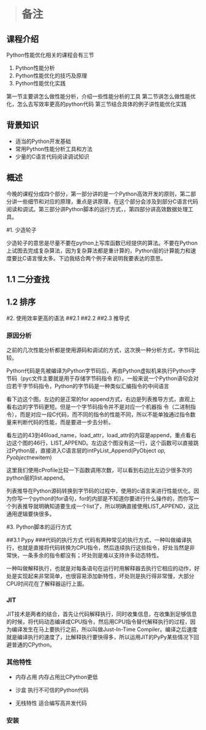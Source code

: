 > # 备注

## 课程介绍

Python性能优化相关的课程会有三节

1. Python性能分析
2. Python性能优化的技巧及原理
3. Python性能优化实践

第一节主要讲怎么做性能分析，介绍一些性能分析的工具
第二节讲怎么做性能优化，怎么去写效率更高的python代码
第三节结合具体的例子讲性能优化实践

## 背景知识

- 适当的Python开发基础
- 常用Python性能分析工具和方法
- 少量的C语言代码阅读调试知识
## 概述

今晚的课程分成四个部分，第一部分讲的是一个Python高效开发的原则，第二部分讲一些细节和对应的原理，重点是讲原理，在这个部分会涉及到部分C语言代码阅读和调试。第三部分讲Python脚本的运行方式，，第四部分讲高效数据处理工具。

#1. 少造轮子

少造轮子的意思是尽量不要在python上写库函数已经提供的算法。不要在Python上试图去完成复杂算法，因为复杂算法都是重计算的，Python层的计算能力和速度要比C语言慢太多。下边我结合两个例子来说明我要表达的意思。

## 1.1 二分查找

## 1.2 排序

#2. 使用效率更高的语法
##2.1
##2.2
##2.3 推导式
### 原因分析
之前的几次性能分析都是使用源码和调试的方式，这次换一种分析方式，字节码比较。

Python代码是先被编译为Python字节码后，再由Python虚拟机来执行Python字节码（pyc文件主要就是用于存储字节码指令 的）。一般来说一个Python语句会对应若干字节码指令，Python的字节码是一种类似汇编指令的中间语言

看下边这个图，左边的是正常的for append方式，右边是列表推导方式，直观上看右边的字节码更短。但是一个字节码指令并不是对应一个机器指 令（二进制指令），而是对应一段C代码，而不同的指令的性能不同，所以不能单独通过指令数量来判断代码的性能，而是要进一步去分析。

看左边的43到46load_name，load_attr，load_attr的内容是append，重点看右边这个图的46行，LIST_APPEND。左边这个图没有这一行，这个函数可以直接跳过Python层，直接进入C语言层的intPyList_Append(PyObject *op, Pyobject*newitem)

这里我们使用cProfile比较一下函数调用次数，可以看到右边比左边少很多次的python层的list.append。

列表推导在Python源码转换到字节码的过程中，使用的c语言来进行性能优化。因为你写一个python的for语句，for的内部是不知道你要进行什么操作的，而你写一个列表推导就明确知道要生成一个list了，所以明确直接使用LIST_APPEND，这比通用逻辑要快很多。



#3. Python脚本的运行方式

##3.1 Pypy
###代码的执行方式
代码有两种常见的执行方式，一种叫做编译执行，也就是直接将代码转换为CPU指令，然后连续执行这些指令，好处当然是非常快，一条多余的指令都没有；坏处则是难以支持许多动态特性。

一种叫做解释执行，也就是对每条语句在运行时用解释器去执行它相应的动作，好处是实现起来非常简单，也很容易添加新特性，坏处则是执行得非常慢，大部分CPU时间花在了解释器运行上面。



### JIT

JIT技术是两者的结合，首先让代码解释执行，同时收集信息，在收集到足够信息的时候，将代码动态编译成CPU指令，然后用CPU指令替代解释执行的过程，因为编译发生在马上要执行之前，所以叫做Just-In-Time Compiler。编译之后速度就是编译执行的速度了，比解释执行要快得多，所以运用JIT的PyPy某些情况下回避普通的CPython。



### 其他特性

- 内存占用  内存占用比CPython更低

- 沙盒   执行不可信的Python代码

- 无栈特性  适合编写高并发代码

### 安装

